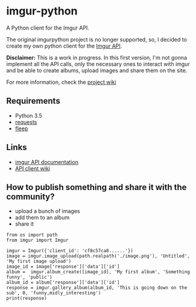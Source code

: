 imgur-python
============

A Python client for the Imgur API.

The original imgurpython project is no longer supported, so, I decided to create my own python client for the [Imgur API](https://apidocs.imgur.com/?version=latest).

__Disclaimer:__ This is a work in progress. In this first version, I'm not gonna implement all the API calls, only the necessary ones to interact with imgur and be able to create albums, upload images and share them on the site.

For more information, check the [project wiki](https://github.com/faustocarrera/imgur-python/wiki)

## Requirements

* Python 3.5
* [requests](https://2.python-requests.org/en/master/)
* [fleep](https://github.com/floyernick/fleep-py)

## Links

* [imgur API documentation](https://apidocs.imgur.com/?version=latest#intro)
* [API client wiki](https://github.com/faustocarrera/imgur-python/wiki)

## How to publish something and share it with the community?

* upload a bunch of images
* add them to an album
* share it

```
from os import path
from imgur import Imgur

imgur = Imgur({'client_id': 'cf8c57ca8......'})
image = imgur.image_upload(path.realpath('./image.png'), 'Untitled', 'My first image upload')
image_id = image['response']['data']['id']
album =  imgur.album_create([image_id], 'My first album', 'Something funny', 'public')
album_id = album['response']['data']['id']
response = imgur.gallery_album(album_id, 'This is going down on the sub', 0, 'funny,midly_interesting')
print(response)
```
